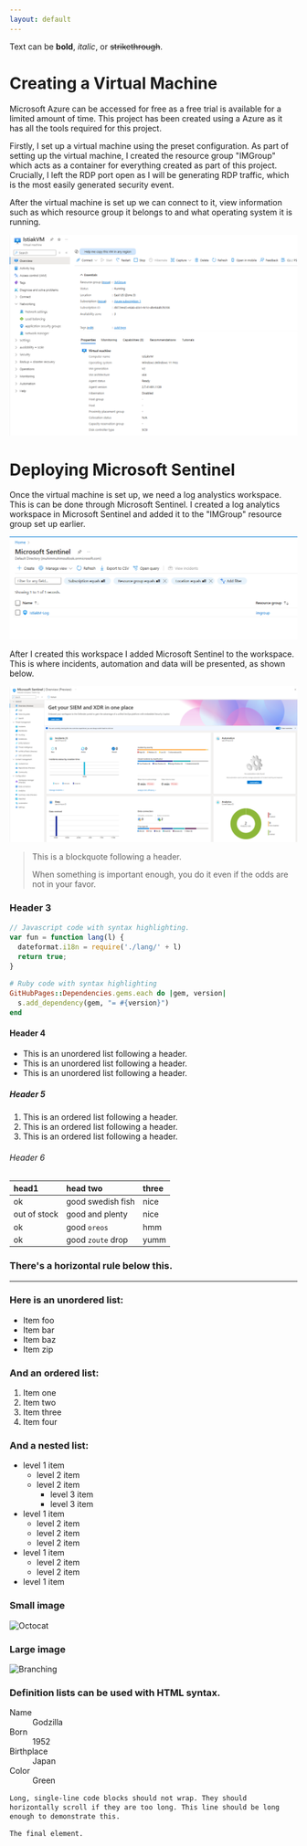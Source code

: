 ```yaml
---
layout: default
---
```


Text can be **bold**, _italic_, or ~~strikethrough~~.

# Creating a Virtual Machine

Microsoft Azure can be accessed for free as a free trial is available for a limited amount of time. This project has been created using a Azure as it has all the tools required for this project. 

Firstly, I set up a virtual machine using the preset configuration. As part of setting up the virtual machine, I created the resource group "IMGroup" which acts as a container for everything created as part of this project. Crucially, I left the RDP port open as I will be generating RDP traffic, which is the most easily generated security event. 

After the virtual machine is set up we can connect to it, view information such as which resource group it belongs to and what operating system it is running.

![Branching](1_VM_ss.png)

# Deploying Microsoft Sentinel

Once the virtual machine is set up, we need a log analystics workspace. This is can be done through Microsoft Sentinel. I created a log analytics workspace in Microsoft Sentinel and added it to the "IMGroup" resource group set up earlier.

![Branching](2_Log_Analytics_Workspace.png)

After I created this workspace I added Microsoft Sentinel to the workspace. This is where incidents, automation and data will be presented, as shown below.

![Branching](7_Sentinel_Overview.png)

> This is a blockquote following a header.
>
> When something is important enough, you do it even if the odds are not in your favor.

### Header 3

```js
// Javascript code with syntax highlighting.
var fun = function lang(l) {
  dateformat.i18n = require('./lang/' + l)
  return true;
}
```

```ruby
# Ruby code with syntax highlighting
GitHubPages::Dependencies.gems.each do |gem, version|
  s.add_dependency(gem, "= #{version}")
end
```

#### Header 4

*   This is an unordered list following a header.
*   This is an unordered list following a header.
*   This is an unordered list following a header.

##### Header 5

1.  This is an ordered list following a header.
2.  This is an ordered list following a header.
3.  This is an ordered list following a header.

###### Header 6

| head1        | head two          | three |
|:-------------|:------------------|:------|
| ok           | good swedish fish | nice  |
| out of stock | good and plenty   | nice  |
| ok           | good `oreos`      | hmm   |
| ok           | good `zoute` drop | yumm  |

### There's a horizontal rule below this.

* * *

### Here is an unordered list:

*   Item foo
*   Item bar
*   Item baz
*   Item zip

### And an ordered list:

1.  Item one
1.  Item two
1.  Item three
1.  Item four

### And a nested list:

- level 1 item
  - level 2 item
  - level 2 item
    - level 3 item
    - level 3 item
- level 1 item
  - level 2 item
  - level 2 item
  - level 2 item
- level 1 item
  - level 2 item
  - level 2 item
- level 1 item

### Small image

![Octocat](https://github.githubassets.com/images/icons/emoji/octocat.png)

### Large image

![Branching](https://guides.github.com/activities/hello-world/branching.png)


### Definition lists can be used with HTML syntax.

<dl>
<dt>Name</dt>
<dd>Godzilla</dd>
<dt>Born</dt>
<dd>1952</dd>
<dt>Birthplace</dt>
<dd>Japan</dd>
<dt>Color</dt>
<dd>Green</dd>
</dl>

```
Long, single-line code blocks should not wrap. They should horizontally scroll if they are too long. This line should be long enough to demonstrate this.
```

```
The final element.
```
